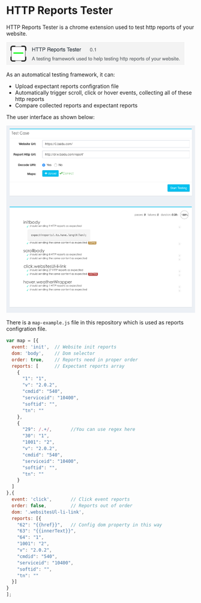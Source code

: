 # HTTP Reports Tester

HTTP Reports Tester is a chrome extension used to test http reports of your website. 

![Http Reports Tester](https://github.com/akumatus/HttpReportsTester/blob/master/tester-icon.png)

As an automatical testing framework, it can:

* Upload expectant reports configration file
* Automatically trigger scroll, click or hover events, collecting all of these http reports
* Compare collected reports and expectant reports

The user interface as shown below:

![Http Report Tester](https://github.com/akumatus/HttpReportsTester/blob/master/tester-ui.png)

There is a `map-example.js` file in this repository which is used as reports configration file.

```javascript
var map = [{
  event: 'init',  // Website init reports
  dom: 'body',    // Dom selector 
  order: true,    // Reports need in proper order
  reports: [      // Expectant reports array
    {
      "1": "1",
      "v": "2.0.2",
      "cmdid": "540",
      "serviceid": "10400",
      "softid": "",
      "tn": ""
    },
    {
      "29": /.+/,       //You can use regex here
      "30": "1",
      "1001": "2",
      "v": "2.0.2",
      "cmdid": "540",
      "serviceid": "10400",
      "softid": "",
      "tn": ""
    }
  ]
},{
  event: 'click',       // Click event reports
  order: false,         // Reports out of order
  dom: '.websitesUl-li-link',
  reports: [{
    "62": "{{href}}",   // Config dom property in this way
    "63": "{{innerText}}",
    "64": "1",
    "1001": "2",
    "v": "2.0.2",
    "cmdid": "540",
    "serviceid": "10400",
    "softid": "",
    "tn": ""
  }]
}
];
```
